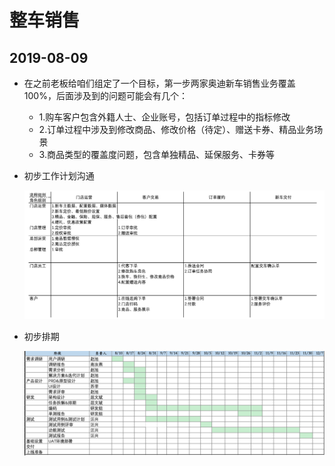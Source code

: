 # 整车销售

## 2019-08-09

- 在之前老板给咱们组定了一个目标，第一步两家奥迪新车销售业务覆盖 100%，后面涉及到的问题可能会有几个：
  - 1.购车客户包含外籍人士、企业账号，包括订单过程中的指标修改
  - 2.订单过程中涉及到修改商品、修改价格（待定）、赠送卡券、精品业务场景
  - 3.商品类型的覆盖度问题，包含单独精品、延保服务、卡券等
- 初步工作计划沟通

  ![avatar](./img/初步计划.png)

- 初步排期

  ![avatar](./img/初步排期.png)
